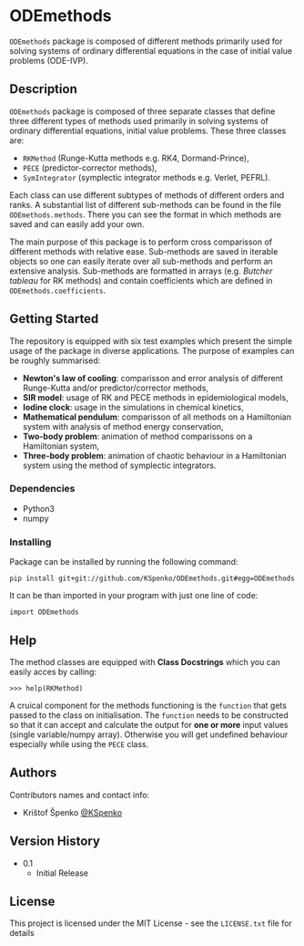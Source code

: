 # ODEmethods

`ODEmethods` package is composed of different methods primarily used for solving systems of ordinary differential equations 
in the case of initial value problems (ODE-IVP).

## Description

`ODEmethods` package is composed of three separate classes that define three different types of methods 
used primarily in solving systems of ordinary differential equations, initial value problems. 
These three classes are:

* `RKMethod` (Runge-Kutta methods e.g. RK4, Dormand-Prince),
* `PECE` (predictor-corrector methods),
* `SymIntegrator` (symplectic integrator methods e.g. Verlet, PEFRL).

Each class can use different subtypes of methods of different orders and ranks. 
A substantial list of different sub-methods can be found in the file `ODEmethods.methods`.
There you can see the format in which methods are saved and can easily add your own.

The main purpose of this package is to perform cross comparisson of different methods with relative ease.
Sub-methods are saved in iterable objects so one can easily iterate over all sub-methods and perform an extensive analysis. 
Sub-methods are formatted in arrays (e.g. *Butcher tableau* for RK methods) and contain coefficients which are defined in `ODEmethods.coefficients`.

## Getting Started

The repository is equipped with six test examples which present the simple usage of the package in diverse applications.
The purpose of examples can be roughly summarised:

* **Newton's law of cooling**: comparisson and error analysis of different Runge-Kutta and/or predictor/corrector methods,
* **SIR model**: usage of RK and PECE methods in epidemiological models,
* **Iodine clock**: usage in the simulations in chemical kinetics,
* **Mathematical pendulum**: comparisson of all methods on a Hamiltonian system with analysis of method energy conservation,
* **Two-body problem**: animation of method comparissons on a Hamiltonian system,
* **Three-body problem**: animation of chaotic behaviour in a Hamiltonian system using the method of symplectic integrators.

### Dependencies

* Python3
* numpy

### Installing

Package can be installed by running the following command:
```
pip install git+git://github.com/KSpenko/ODEmethods.git#egg=ODEmethods
```
It can be than imported in your program with just one line of code:
```
import ODEmethods
```

## Help

The method classes are equipped with **Class Docstrings** which you can easily acces by calling:
```
>>> help(RKMethod)
```

A cruical component for the methods functioning is the `function` that gets passed to the class on initialisation.
The `function` needs to be constructed so that it can accept and calculate the output for **one or more** input values (single variable/numpy array).
Otherwise you will get undefined behaviour especially while using the `PECE` class.

## Authors

Contributors names and contact info:

* Krištof Špenko [@KSpenko](https://twitter.com/KSpenko)

## Version History

* 0.1
    * Initial Release

## License

This project is licensed under the MIT License - see the `LICENSE.txt` file for details